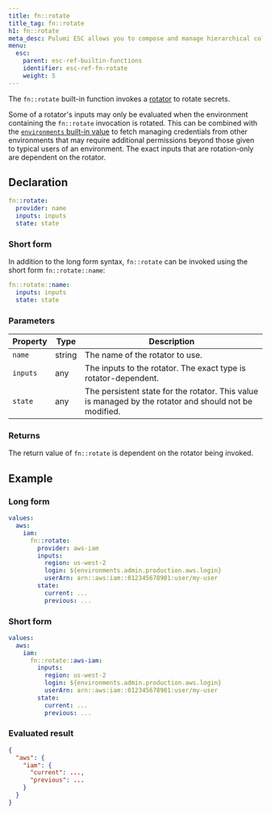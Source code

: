 ```yaml
---
title: fn::rotate
title_tag: fn::rotate
h1: fn::rotate
meta_desc: Pulumi ESC allows you to compose and manage hierarchical collections of configuration and secrets and consume them in various ways.
menu:
  esc:
    parent: esc-ref-builtin-functions
    identifier: esc-ref-fn-rotate
    weight: 5
---
```


The `fn::rotate` built-in function invokes a [rotator](/docs/esc/reference/rotators) to rotate secrets.

Some of a rotator's inputs may only be evaluated when the environment containing the `fn::rotate` invocation is rotated. This can be combined with the [`environments` built-in value](/docs/esc/reference/builtin-values/environments) to fetch managing credentials from other environments that may require additional permissions beyond those given to typical users of an environment. The exact inputs that are rotation-only are dependent on the rotator.

## Declaration

```yaml
fn::rotate:
  provider: name
  inputs: inputs
  state: state
```

### Short form

In addition to the long form syntax, `fn::rotate` can be invoked using the short form `fn::rotate::name`:

```yaml
fn::rotate::name:
  inputs: inputs
  state: state
```

### Parameters

| Property    | Type         | Description                                                       |
|-------------|--------------|-------------------------------------------------------------------|
| `name`      | string       | The name of the rotator to use.
| `inputs`    | any          | The inputs to the rotator. The exact type is rotator-dependent.
| `state`     | any          | The persistent state for the rotator. This value is managed by the rotator and should not be modified.

### Returns

The return value of `fn::rotate` is dependent on the rotator being invoked.

## Example

### Long form

```yaml
values:
  aws:
    iam:
      fn::rotate:
        provider: aws-iam
        inputs:
          region: us-west-2
          login: ${environments.admin.production.aws.login}
          userArn: arn::aws:iam::012345678901:user/my-user
        state:
          current: ...
          previous: ...
```

### Short form

```yaml
values:
  aws:
    iam:
      fn::rotate::aws-iam:
        inputs:
          region: us-west-2
          login: ${environments.admin.production.aws.login}
          userArn: arn::aws:iam::012345678901:user/my-user
        state:
          current: ...
          previous: ...
```

### Evaluated result

```json
{
  "aws": {
    "iam": {
      "current": ...,
      "previous": ...
    }
  }
}
```
